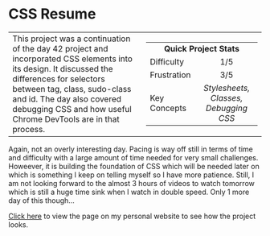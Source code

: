 # CSS Resume

<table border='0'>
<tr>
  <td>
  This project was a continuation of the day 42 project and incorporated CSS elements into its design. It discussed the differences for selectors between tag, class, sudo-class and id.
  The day also covered debugging CSS and how useful Chrome DevTools are in that process.
  </td>
  <td>
    <div>
      <table>
        <tr>
          <td align='center' colspan="2"><strong>Quick Project Stats</strong></td>
        </tr>
        <tr>
          <td>Difficulty</td>
          <td align='center'>1/5</td>
        </tr>
        <tr>
          <td>Frustration</td>
          <td align='center'>3/5</td>
        </tr>
        <tr>
          <td>Key Concepts</td>
          <td align='center'><em>Stylesheets, Classes, Debugging CSS</em></td>
        </tr>
      </table>
    </div>
  </td>
</tr>
</table>

Again, not an overly interesting day. Pacing is way off still in terms of time and difficulty with a large amount of time needed for very small challenges. Howeever, it is building the foundation of CSS which will be needed later on which is something I keep on telling myself so I have more patience. Still, I am not looking forward to the almost 3 hours of videos to watch tomorrow which is still a huge time sink when I watch in double speed. Only 1 more day of this though...

<a href="https://ryanlonergan.github.io/portfolio/100_days/day_43_css_resume.html">Click here</a> to view the page on my personal website to see how the project looks.
